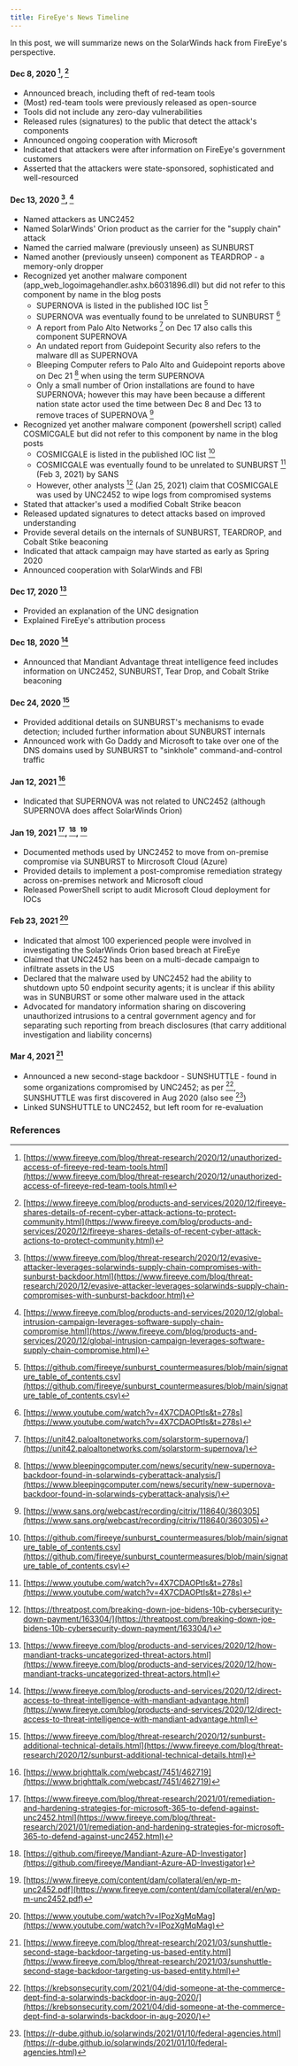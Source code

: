 ```yaml
---
title: FireEye's News Timeline
---
```


In this post, we will summarize news on the SolarWinds hack from FireEye's perspective.

#### Dec 8, 2020 [^feye20201208], [^feye20201208-2]
* Announced breach, including theft of red-team tools
* (Most) red-team tools were previously released as open-source
* Tools did not include any zero-day vulnerabilities
* Released rules (signatures) to the public that detect the attack's components
* Announced ongoing cooperation with Microsoft
* Indicated that attackers were after information on FireEye's government customers
* Asserted that the attackers were state-sponsored, sophisticated and well-resourced 

#### Dec 13, 2020 [^feye20201213], [^feye20201213-2]
* Named attackers as UNC2452
* Named SolarWinds' Orion product as the carrier for the "supply chain" attack
* Named the carried malware (previously unseen) as SUNBURST
* Named another (previously unseen) component as TEARDROP - a memory-only dropper
* Recognized yet another malware component (app_web_logoimagehandler.ashx.b6031896.dll) but did not refer to this component by name in the blog posts
  * SUPERNOVA is listed in the published IOC list [^feyegit1]
  * SUPERNOVA was eventually found to be unrelated to SUNBURST [^sans20210204]
  * A report from Palo Alto Networks [^panw20210117] on Dec 17 also calls this component SUPERNOVA
  * An undated report from Guidepoint Security also refers to the malware dll as SUPERNOVA
  * Bleeping Computer refers to Palo Alto and Guidepoint reports above on Dec 21 [^bleeping20201221] when using the term SUPERNOVA
  * Only a small number of Orion installations are found to have SUPERNOVA; however this may have been because a different nation state actor used the time between Dec 8 and Dec 13 to remove traces of SUPERNOVA [^sans20210226]
* Recognized yet another malware component (powershell script) called COSMICGALE but did not refer to this component by name in the blog posts
  * COSMICGALE is listed in the published IOC list [^feyegit1]
  * COSMICGALE was eventually found to be unrelated to SUNBURST [^sans20210204] (Feb 3, 2021) by SANS
  * However, other analysts [^threatpost20210125] (Jan 25, 2021) claim that COSMICGALE was used by UNC2452 to wipe logs from compromised systems
* Stated that attacker's used a modified Cobalt Strike beacon
* Released updated signatures to detect attacks based on improved understanding
* Provide several details on the internals of SUNBURST, TEARDROP, and Cobalt Stike beaconing
* Indicated that attack campaign may have started as early as Spring 2020
* Announced cooperation with SolarWinds and FBI

#### Dec 17, 2020 [^feye20201217]
* Provided an explanation of the UNC designation
* Explained FireEye's attribution process

#### Dec 18, 2020 [^feye20201218]
* Announced that Mandiant Advantage threat intelligence feed includes information on UNC2452, SUNBURST, Tear Drop, and Cobalt Strike beaconing

#### Dec 24, 2020 [^feye20201224]
* Provided additional details on SUNBURST's mechanisms to evade detection; included further information about SUNBURST internals
* Announced work with Go Daddy and Microsoft to take over one of the DNS domains used by SUNBURST to "sinkhole" command-and-control traffic

#### Jan 12, 2021 [^feye20210112]
* Indicated that SUPERNOVA was not related to UNC2452 (although SUPERNOVA does affect SolarWinds Orion)

#### Jan 19, 2021 [^feye20210119], [^feye20210119-2], [^feye20210119-3]
* Documented methods used by UNC2452 to move from on-premise compromise via SUNBURST to Mircrosoft Cloud (Azure)
* Provided details to implement a post-compromise remediation strategy across on-premises network and Microsoft cloud
* Released PowerShell script to audit Microsoft Cloud deployment for IOCs

#### Feb 23, 2021 [^senate20210223]
* Indicated that almost 100 experienced people were involved in investigating the SolarWinds Orion based breach at FireEye
* Claimed that UNC2452 has been on a multi-decade campaign to infiltrate assets in the US
* Declared that the malware used by UNC2452 had the ability to shutdown upto 50 endpoint security agents; it is unclear if this ability was in SUNBURST or some other malware used in the attack
* Advocated for mandatory information sharing on discovering unauthorized intrusions to a central government agency and for separating such reporting from breach disclosures (that carry additional investigation and liability concerns)

#### Mar 4, 2021 [^feye20210304]
* Announced a new second-stage backdoor - SUNSHUTTLE - found in some organizations compromised by UNC2452; as per [^krebs20210416], SUNSHUTTLE was first discovered in Aug 2020 (also see [^blog20210110])
* Linked SUNSHUTTLE to UNC2452, but left room for re-evaluation

### References
[^feye20201208]: [https://www.fireeye.com/blog/threat-research/2020/12/unauthorized-access-of-fireeye-red-team-tools.html](https://www.fireeye.com/blog/threat-research/2020/12/unauthorized-access-of-fireeye-red-team-tools.html)
[^feye20201208-2]: [https://www.fireeye.com/blog/products-and-services/2020/12/fireeye-shares-details-of-recent-cyber-attack-actions-to-protect-community.html](https://www.fireeye.com/blog/products-and-services/2020/12/fireeye-shares-details-of-recent-cyber-attack-actions-to-protect-community.html)
[^feye20201213]: [https://www.fireeye.com/blog/threat-research/2020/12/evasive-attacker-leverages-solarwinds-supply-chain-compromises-with-sunburst-backdoor.html](https://www.fireeye.com/blog/threat-research/2020/12/evasive-attacker-leverages-solarwinds-supply-chain-compromises-with-sunburst-backdoor.html)
[^feye20201213-2]: [https://www.fireeye.com/blog/products-and-services/2020/12/global-intrusion-campaign-leverages-software-supply-chain-compromise.html](https://www.fireeye.com/blog/products-and-services/2020/12/global-intrusion-campaign-leverages-software-supply-chain-compromise.html)
[^feye20201217]: [https://www.fireeye.com/blog/products-and-services/2020/12/how-mandiant-tracks-uncategorized-threat-actors.html](https://www.fireeye.com/blog/products-and-services/2020/12/how-mandiant-tracks-uncategorized-threat-actors.html)
[^feye20201218]: [https://www.fireeye.com/blog/products-and-services/2020/12/direct-access-to-threat-intelligence-with-mandiant-advantage.html](https://www.fireeye.com/blog/products-and-services/2020/12/direct-access-to-threat-intelligence-with-mandiant-advantage.html)
[^feye20201224]: [https://www.fireeye.com/blog/threat-research/2020/12/sunburst-additional-technical-details.html](https://www.fireeye.com/blog/threat-research/2020/12/sunburst-additional-technical-details.html)
[^feye20210112]: [https://www.brighttalk.com/webcast/7451/462719](https://www.brighttalk.com/webcast/7451/462719)
[^feye20210119]: [https://www.fireeye.com/blog/threat-research/2021/01/remediation-and-hardening-strategies-for-microsoft-365-to-defend-against-unc2452.html](https://www.fireeye.com/blog/threat-research/2021/01/remediation-and-hardening-strategies-for-microsoft-365-to-defend-against-unc2452.html)
[^feye20210119-2]: [https://github.com/fireeye/Mandiant-Azure-AD-Investigator](https://github.com/fireeye/Mandiant-Azure-AD-Investigator)
[^feye20210119-3]: [https://www.fireeye.com/content/dam/collateral/en/wp-m-unc2452.pdf](https://www.fireeye.com/content/dam/collateral/en/wp-m-unc2452.pdf)
[^feyegit1]: [https://github.com/fireeye/sunburst_countermeasures/blob/main/signature_table_of_contents.csv](https://github.com/fireeye/sunburst_countermeasures/blob/main/signature_table_of_contents.csv)
[^feye20210304]: [https://www.fireeye.com/blog/threat-research/2021/03/sunshuttle-second-stage-backdoor-targeting-us-based-entity.html](https://www.fireeye.com/blog/threat-research/2021/03/sunshuttle-second-stage-backdoor-targeting-us-based-entity.html)

[^panw20210117]: [https://unit42.paloaltonetworks.com/solarstorm-supernova/](https://unit42.paloaltonetworks.com/solarstorm-supernova/)
[^guidepoint1]: [https://www.guidepointsecurity.com/supernova-solarwinds-net-webshell-analysis/](https://www.guidepointsecurity.com/supernova-solarwinds-net-webshell-analysis/)
[^bleeping20201221]: [https://www.bleepingcomputer.com/news/security/new-supernova-backdoor-found-in-solarwinds-cyberattack-analysis/](https://www.bleepingcomputer.com/news/security/new-supernova-backdoor-found-in-solarwinds-cyberattack-analysis/)
[^sans20210204]: [https://www.youtube.com/watch?v=4X7CDAOPtIs&t=278s](https://www.youtube.com/watch?v=4X7CDAOPtIs&t=278s)
[^sans20210226]: [https://www.sans.org/webcast/recording/citrix/118640/360305](https://www.sans.org/webcast/recording/citrix/118640/360305)
[^senate20210223]: [https://www.youtube.com/watch?v=IPozXgMqMag](https://www.youtube.com/watch?v=IPozXgMqMag)
[^threatpost20210125]: [https://threatpost.com/breaking-down-joe-bidens-10b-cybersecurity-down-payment/163304/](https://threatpost.com/breaking-down-joe-bidens-10b-cybersecurity-down-payment/163304/)
[^krebs20210416]: [https://krebsonsecurity.com/2021/04/did-someone-at-the-commerce-dept-find-a-solarwinds-backdoor-in-aug-2020/](https://krebsonsecurity.com/2021/04/did-someone-at-the-commerce-dept-find-a-solarwinds-backdoor-in-aug-2020/)
[^blog20210110]: [https://r-dube.github.io/solarwinds/2021/01/10/federal-agencies.html](https://r-dube.github.io/solarwinds/2021/01/10/federal-agencies.html)
